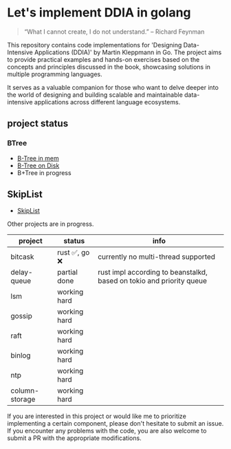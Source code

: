 # Let's implement DDIA in golang

> “What I cannot create, I do not understand.” – Richard Feynman

This repository contains code implementations for 'Designing Data-Intensive Applications (DDIA)' by Martin Kleppmann in
Go. The project aims to provide practical examples and hands-on exercises based on the concepts and
principles discussed in the book, showcasing solutions in multiple programming languages.

It serves as a valuable companion for those who want to delve deeper into the world of designing and building scalable
and maintainable data-intensive applications across different language ecosystems.

## project status

### BTree

* [B-Tree in mem](./btree/b-tree-mem)
* [B-Tree on Disk](./btree/b-tree-on-disk)
* B+Tree in progress

## SkipList

* [SkipList](./skiplist)

Other projects are in progress.


| project | status | info |
  |------------------|---------------|----------------------------------------------------------------------|
  | bitcask | rust ✅, go ❌ | currently no multi-thread supported |
  | delay-queue | partial done | rust impl according to beanstalkd, based on tokio and priority queue |
  | lsm | working hard | |
  | gossip | working hard | | |
  | raft | working hard | | |
  | binlog | working hard | | |
  | ntp | working hard | | |
  | column-storage | working hard | | |

If you are interested in this project or would like me to prioritize implementing a certain component, please don't
hesitate to submit an issue. If you encounter any problems with the code, you are also welcome to submit a PR with the
appropriate modifications.
